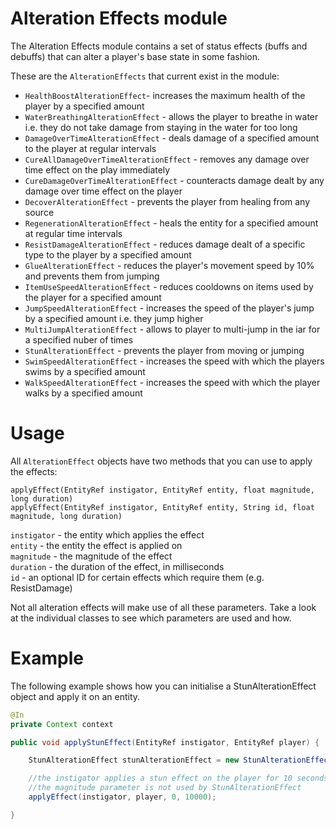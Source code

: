 # Alteration Effects module
The Alteration Effects module contains a set of status effects (buffs and debuffs) that can alter a player's base state in some fashion.

These are the `AlterationEffects` that current exist in the module:  
- `HealthBoostAlterationEffect`- increases the maximum health of the player by a specified amount 
- `WaterBreathingAlterationEffect` - allows the player to breathe in water i.e. they do not take damage from staying in the water for too long
- `DamageOverTimeAlterationEffect` - deals damage of a specified amount to the player at regular intervals 
- `CureAllDamageOverTimeAlterationEffect` - removes any damage over time effect on the play immediately
- `CureDamageOverTimeAlterationEffect` - counteracts damage dealt by any damage over time effect on the player 
- `DecoverAlterationEffect` - prevents the player from healing from any source
- `RegenerationAlterationEffect` - heals the entity for a specified amount at regular time intervals
- `ResistDamageAlterationEffect` - reduces damage dealt of a specific type to the player by a specified amount 
- `GlueAlterationEffect` - reduces the player's movement speed by 10% and prevents them from jumping
- `ItemUseSpeedAlterationEffect` - reduces cooldowns on items used by the player for a specified amount
- `JumpSpeedAlterationEffect` - increases the speed of the player's jump by a specified amount i.e. they jump higher
- `MultiJumpAlterationEffect` - allows to player to multi-jump in the iar for a specified nuber of times
- `StunAlterationEffect` - prevents the player from moving or jumping
- `SwimSpeedAlterationEffect` - increases the speed with which the players swims by a specified amount
- `WalkSpeedAlterationEffect` - increases the speed with which the player walks by a specified amount

# Usage
All `AlterationEffect` objects have two methods that you can use to apply the effects:

`applyEffect(EntityRef instigator, EntityRef entity, float magnitude, long duration)`  
`applyEffect(EntityRef instigator, EntityRef entity, String id, float magnitude, long duration)`

`instigator` - the entity which applies the effect  
`entity` - the entity the effect is applied on  
`magnitude` - the magnitude of the effect  
`duration` -  the duration of the effect, in milliseconds  
`id` - an optional ID for certain effects which require them (e.g. ResistDamage)

Not all alteration effects will make use of all these parameters. Take a look at the individual classes to see which parameters are used and how.

# Example
The following example shows how you can initialise a StunAlterationEffect object and apply it on an entity.
```java
@In
private Context context

public void applyStunEffect(EntityRef instigator, EntityRef player) {

    StunAlterationEffect stunAlterationEffect = new StunAlterationEffect(context);

    //the instigator applies a stun effect on the player for 10 seconds
    //the magnitude parameter is not used by StunAlterationEffect
    applyEffect(instigator, player, 0, 10000);

}
```